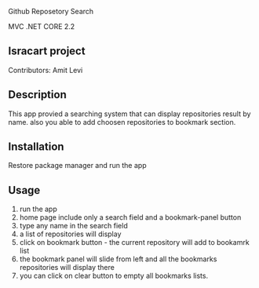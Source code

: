 ﻿
Github Reposetory Search 

MVC .NET CORE 2.2

## Isracart project 
Contributors: Amit Levi


## Description 
This app provied a searching system that can display repositories result by name.
also you able to add choosen repositories to bookmark section.


## Installation  
Restore package manager and run the app


## Usage 
1. run the app 
2. home page include only a search field and a bookmark-panel button
3. type any name in the search field
4. a list of repositories will display
5. click on bookmark button - the current repository will add to bookamrk list
6. the bookmark panel will slide from left and all the bookmarks repositories will display there
7. you can click on clear button to empty all bookmarks lists.